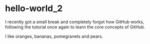 # hello-world_2
I recently got a small break and completely forgot how GitHub works, following the tutorial once again to learn the core concepts of GitHub.

I like oranges, bananas, pomegranets and pears.
